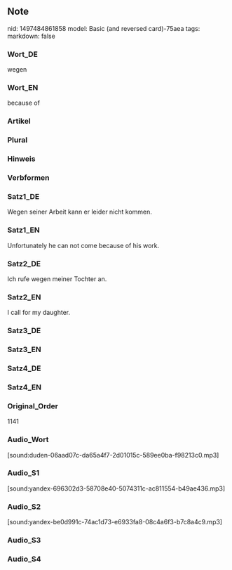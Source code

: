 ## Note
nid: 1497484861858
model: Basic (and reversed card)-75aea
tags: 
markdown: false

### Wort_DE
wegen

### Wort_EN
because of

### Artikel


### Plural


### Hinweis


### Verbformen


### Satz1_DE
Wegen seiner Arbeit kann er leider nicht kommen.

### Satz1_EN
Unfortunately he can not come because of his work.

### Satz2_DE
Ich rufe wegen meiner Tochter an.

### Satz2_EN
I call for my daughter.

### Satz3_DE


### Satz3_EN


### Satz4_DE


### Satz4_EN


### Original_Order
1141

### Audio_Wort
[sound:duden-06aad07c-da65a4f7-2d01015c-589ee0ba-f98213c0.mp3]

### Audio_S1
[sound:yandex-696302d3-58708e40-5074311c-ac811554-b49ae436.mp3]

### Audio_S2
[sound:yandex-be0d991c-74ac1d73-e6933fa8-08c4a6f3-b7c8a4c9.mp3]

### Audio_S3


### Audio_S4

